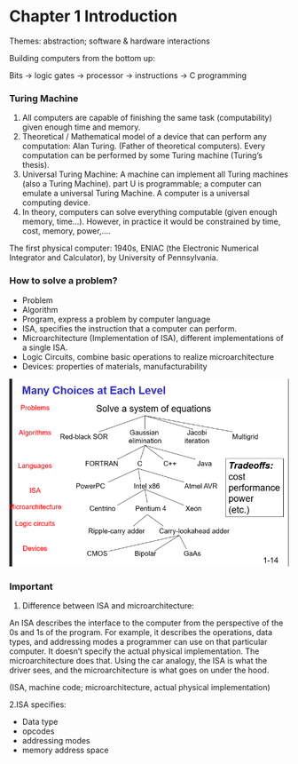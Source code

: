 # Chapter 1 Introduction

Themes: abstraction; software & hardware interactions

Building computers from the bottom up:

Bits → logic gates → processor → instructions → C programming

### Turing Machine

1. All computers are capable of finishing the same task (computability) given enough time and memory. 
2. Theoretical / Mathematical model of a device that can perform any computation: Alan Turing. (Father of theoretical computers). Every computation can be performed by some Turing machine (Turing’s thesis).
3. Universal Turing Machine: A machine can implement all Turing machines (also a Turing Machine). part U is programmable; a computer can emulate a universal Turing Machine. A computer is a universal computing device.
4. In theory, computers can solve everything computable (given enough memory, time…). However, in practice it would be constrained by time, cost, memory, power,….

The first physical computer: 1940s, ENIAC (the Electronic Numerical Integrator and Calculator), by University of Pennsylvania.

### How to solve a problem?

- Problem
- Algorithm
- Program, express a problem by computer language
- ISA, specifies the instruction that a computer can perform.
- Microarchitecture (Implementation of ISA), different implementations of a single ISA.
- Logic Circuits, combine basic operations to realize microarchitecture
- Devices: properties of materials, manufacturability

![Untitled](Chapter_1_Introduction/Untitled.png)

### Important

1. Difference between ISA and microarchitecture: 

An ISA describes the interface to the computer from the perspective of the 0s and 1s of the program. For example, it describes the operations, data types, and addressing modes a programmer can use on that particular computer. It doesn’t specify the actual physical implementation. The microarchitecture does that. Using the car analogy, the ISA is what the driver sees, and the microarchitecture is what goes on under the hood.

(ISA, machine code; microarchitecture, actual physical implementation)

2.ISA specifies:

- Data type
- opcodes
- addressing modes
- memory address space